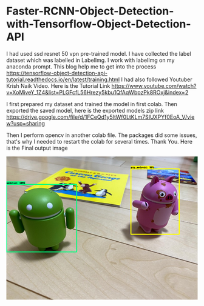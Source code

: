 # Faster-RCNN-Object-Detection-with-Tensorflow-Object-Detection-API  

I had used ssd resnet 50 vpn pre-trained model. I have collected the label dataset which was labelled in LabelImg. I work with labelImg on my anaconda prompt. This blog help me to get into the process https://tensorflow-object-detection-api-tutorial.readthedocs.io/en/latest/training.html 
I had also followed Youtuber Krish Naik Video. Here is the Tutorial Link https://www.youtube.com/watch?v=XoMiveY_1Z4&list=PLGFcfL56Hrezy5kbu1QfAqWbpzPk8ROxj&index=2 

I first prepared my dataset and trained the model in first colab. Then exported the saved model, here is the exported models zip link
https://drive.google.com/file/d/1FCeQd1y5ltWf0LtKLm7SIUXPYf0EoA_V/view?usp=sharing

Then I perform opencv in another colab file. The packages did some issues, that's why I needed to restart the colab for several times. Thank You. Here is the Final output image 

<img src="https://github.com/Abrar-Mustakim/Faster-RCNN-Object-Detection-with-Tensorflow-Object-Detection-API/blob/main/android%20detection.png?raw=true"></img>
